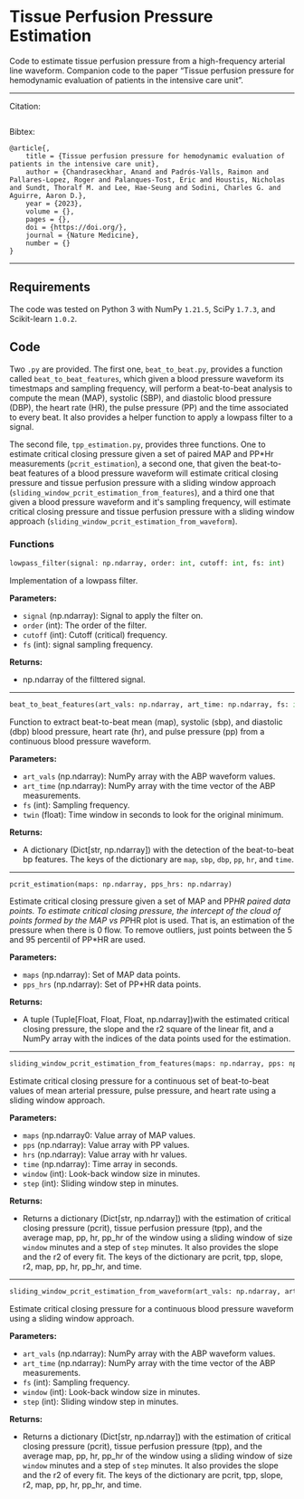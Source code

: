 # Tissue Perfusion Pressure Estimation
Code to estimate tissue perfusion pressure from a high-frequency arterial line waveform.
Companion code to the paper “Tissue perfusion pressure for hemodynamic evaluation of patients in the intensive care unit”.

--------
Citation:
```
```

Bibtex: 
```
@article{,
    title = {Tissue perfusion pressure for hemodynamic evaluation of patients in the intensive care unit},
    author = {Chandraseckhar, Anand and Padrós-Valls, Raimon and Pallares-Lopez, Roger and Palanques-Tost, Eric and Houstis, Nicholas and Sundt, Thoralf M. and Lee, Hae-Seung and Sodini, Charles G. and Aguirre, Aaron D.},
    year = {2023},
    volume = {},
    pages = {},
    doi = {https://doi.org/},
    journal = {Nature Medicine},
    number = {}
}
```
--------

## Requirements

The code was tested on Python 3 with NumPy `1.21.5`, SciPy `1.7.3`, and Scikit-learn `1.0.2`.

## Code

Two `.py` are provided. The first one, `beat_to_beat.py`, provides a function called `beat_to_beat_features`, which given a blood pressure waveform its timestmaps and sampling frequency, will perform a beat-to-beat analysis to compute the mean (MAP), systolic (SBP), and diastolic blood pressure (DBP), the heart rate (HR), the pulse pressure (PP) and the time associated to every beat. It also provides a helper function to apply a lowpass filter to a signal.

The second file, `tpp_estimation.py`, provides three functions. One to estimate critical closing pressure given a set of paired MAP and PP*Hr measurements (`pcrit_estimation`), a second one, that given the beat-to-beat features of a blood pressure waveform will estimate critical closing pressure and tissue perfusion pressure with a sliding window approach (`sliding_window_pcrit_estimation_from_features`), and a third one that given a blood pressure waveform and it's sampling frequency, will estimate critical closing pressure and tissue perfusion pressure with a sliding window approach (`sliding_window_pcrit_estimation_from_waveform`).

### Functions
```python
lowpass_filter(signal: np.ndarray, order: int, cutoff: int, fs: int)
```
Implementation of a lowpass filter.

**Parameters:**
- `signal` (np.ndarray): Signal to apply the filter on.
- `order` (int): The order of the filter.
- `cutoff` (int): Cutoff (critical) frequency.
- `fs` (int): signal sampling frequency.

**Returns:**
- np.ndarray of the filttered signal.
--------
```python
beat_to_beat_features(art_vals: np.ndarray, art_time: np.ndarray, fs: int = 120)
```
Function to extract beat-to-beat mean (map), systolic (sbp), and diastolic (dbp) blood pressure, heart rate (hr), and pulse pressure (pp) from a continuous blood pressure waveform.
 
**Parameters:**
- `art_vals` (np.ndarray): NumPy array with the ABP waveform values.
- `art_time` (np.ndarray): NumPy array with the time vector of the ABP measurements.
- `fs` (int): Sampling frequency.
- `twin` (float): Time window in seconds to look for the original minimum.

**Returns:**
- A dictionary (Dict[str, np.ndarray]) with the detection of the beat-to-beat bp features. The keys of the dictionary are `map`, `sbp`, `dbp`, `pp`, `hr`, and `time`.
--------
```python
pcrit_estimation(maps: np.ndarray, pps_hrs: np.ndarray)
```    
Estimate critical closing pressure given a set of MAP and PP*HR paired data points. To estimate critical closing pressure, the intercept of the cloud of points formed by the MAP vs PP*HR plot is used. That is, an estimation of the pressure when there is 0 flow. To remove outliers, just points between the 5 and 95 percentil of PP*HR are used.

**Parameters:**
- `maps` (np.ndarray): Set of MAP data points.
- `pps_hrs` (np.ndarray): Set of PP*HR data points.

**Returns:**
- A tuple (Tuple[Float, Float, Float, np.ndarray])with the estimated critical closing pressure, the slope and the r2 square of the linear fit, and a NumPy array with the indices of the data points used for the estimation.
--------
```python
sliding_window_pcrit_estimation_from_features(maps: np.ndarray, pps: np.ndarray, hrs: np.ndarray, time: np.ndarray, window: int = 1, step: int = 1)
```     
Estimate critical closing pressure for a continuous set of beat-to-beat values of mean arterial pressure, pulse pressure, and heart rate using a sliding window approach.

**Parameters:**
- `maps` (np.ndarray0: Value array of MAP values.
- `pps` (np.ndarray): Value array with PP values.
- `hrs` (np.ndarray): Value array with hr values.
- `time` (np.ndarray): Time array in seconds.
- `window` (int): Look-back window size in minutes.
- `step` (int): Sliding window step in minutes.

**Returns:**
- Returns a dictionary (Dict[str, np.ndarray]) with the estimation of critical closing pressure (pcrit), tissue perfusion pressure (tpp), and the average map, pp, hr, pp_hr of the window using a sliding window of size `window` minutes and a step of `step` minutes. It also provides the slope and the r2 of every fit. The keys of the dictionary are pcrit, tpp, slope, r2, map, pp, hr, pp_hr, and time.
--------
```python
sliding_window_pcrit_estimation_from_waveform(art_vals: np.ndarray, art_time: np.ndarray, fs: int = 120, window: int = 1, step: int = 1)
```
Estimate critical closing pressure for a continuous blood pressure waveform using a sliding window approach.

**Parameters:**
- `art_vals` (np.ndarray): NumPy array with the ABP waveform values.
- `art_time` (np.ndarray): NumPy array with the time vector of the ABP measurements.
- `fs` (int): Sampling frequency.
- `window` (int): Look-back window size in minutes.
- `step` (int): Sliding window step in minutes.
    
**Returns:**
- Returns a dictionary (Dict[str, np.ndarray]) with the estimation of critical closing pressure (pcrit), tissue perfusion pressure (tpp), and the average map, pp, hr, pp_hr of the window using a sliding window of size `window` minutes and a step of `step` minutes. It also provides the slope and the r2 of every fit. The keys of the dictionary are pcrit, tpp, slope, r2, map, pp, hr, pp_hr, and time.
